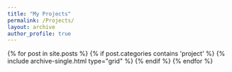 ```yaml
---
title: "My Projects"
permalink: /Projects/
layout: archive
author_profile: true
---
```


<div class="grid__wrapper">
    {% for post in site.posts %}
        {% if post.categories contains 'project' %}
            {% include archive-single.html type="grid" %}
        {% endif %}
    {% endfor %}
</div>
